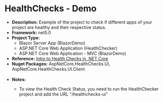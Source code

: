 # HealthChecks - Demo
<ul>
<li>
<b>Description:</b> Example of the project to check if different apps of your project are healthy and their respective status.
</li>
<li>
<b>Framework:</b> net5.0
</li>
<li>
<b>Project Type:</b> 
  <ul>
    <li>
      Blazor Server App (BlazorDemo)
    </li>    
    <li>
      ASP.NET Core Web Application (HealthChecker)
    </li>
    <li>
      ASP.NET Core Web Application - MVC (BlazorDemo)
    </li>
  </ul>
</li>
<li>
<b>Reference:</b> <a href="https://www.youtube.com/watch?v=Kbfto6Y2xdw">Intro to Health Checks in .NET Core</a>  
</li>
<li>
<b>Nuget Packages:</b> AspNetCore.HealthChecks.UI, AspNetCore.HealthChecks.UI.Client</a>  
</li>
<br/>
<li>
<b>Notes:</b>
</li>
<ul>
<li>
To view the Health Check Status, you need to run the HealthChecker project and add the URL "/healthchecks-ui"
</li>
</ul>
</ul>
